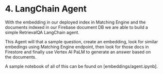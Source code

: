 # 4. LangChain Agent

With the embedding in our deployed index in Matching Engine and the documents
indexed in our Firebase document DB we are able to build a simple RetrievalQA
LangChain agent.

This Agent will that a sample question, create an embedding, look for similar
embedings using Matching Engine endpoint, then look for those docs in Firestore
and finally use Vertex AI PaLM to generate an answer based on the documents.

A sample notebook of all of this can be found on [embeddings/agent.ipynb].

